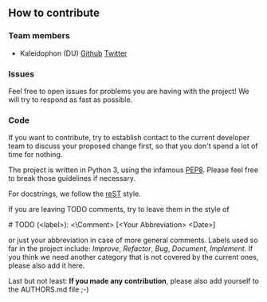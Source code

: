 ## How to contribute 

### Team members

*  Kaleidophon (DU) [Github](https://github.com/Kaleidophon) [Twitter](https://twitter.com/kaleidophon?lang=en)

### Issues

Feel free to open issues for problems you are having with the project! We will try to respond as fast as possible.

### Code 

If you want to contribute, try to establish contact to the current developer team to discuss your proposed change
first, so that you don't spend a lot of time
for nothing. 

The project is written in Python 3, using the infamous [PEP8](https://www.python.org/dev/peps/pep-0008/). Please feel 
free to break those guidelines if necessary.
 
For docstrings, we follow the [reST](http://docutils.sourceforge.net/rst.html) style.

If you are leaving TODO comments, try to leave them in the style of

\# TODO (\<label\>): <\Comment> [\<Your Abbreviation\> \<Date\>] 

or just your abbreviation in case of more general comments.
Labels used so far in the project include: *Improve*, *Refactor*, *Bug*, *Document*, *Implement*. If you think we need
another category that is not covered by the current ones, please also add it here.

Last but not least: **If you made any contribution**, please also add yourself to the AUTHORS.md file ;-)
